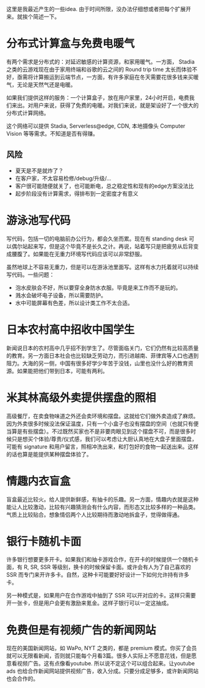 这里是我最近产生的一些idea. 由于时间所限，没办法仔细想或者把每个扩展开来。就挨个简述一下。

# 分布式计算盒与免费电暖气

有两个需求是分布式的：对延迟敏感的计算资源，和家用暖气。一方面， Stadia 之类的云游戏现在由于家用终端和谷歌的云之间的 Round trip time 太长而体验不好，亟需将计算搬运到云端节点，一方面，有许多家庭在冬天需要花很多钱来买暖气，无论是天然气还是电暖。

如果我们提供这样的服务：一个计算盒子，放在用户家里，24小时开启，电费我们来出。对用户来说，获得了免费的电暖。对我们来说，就是架设好了一个很大的分布式计算网络。

这个网络可以提供 Stadia, Serverless@edge, CDN, 本地摄像头 Computer Vision 等等需求。不知道是否有得赚。

## 风险

- 夏天是不是就炸了？
- 在客户家，不太容易检修/debug/升级/...
- 客户很可能随便就关了，也可能断电，总之稳定性和现有的edge方案没法比
- 起步阶段没有计算需求，得排布到一定密度才有意义

# 游泳池写代码

写代码，包括一切的电脑前办公行为，都会久坐而累。现在有 standing desk 可以偶尔站起来写，但是这个毕竟不是长久之计。再说，站着写只是把疲劳从后背变成腰腹了。如果能在无重力环境写代码应该可以非常舒服。

虽然地球上不容易无重力，但是可以在游泳池里面写。这样有水力托着就可以持续写代码。一些问题：

- 泡水皮肤会不好，所以要穿全身防水衣服。毕竟是来工作而不是玩的。
- 溅水会破坏电子设备，所以需要防护。
- 水中可能屏幕有色差，所以设计类工作不太合适。

# 日本农村高中招收中国学生

新闻说日本的农村高中几乎招不到学生了。尽管面临关门，它们仍然有比较高质量的教育。另一方面日本社会也比较缺乏劳动力，而引进越南、菲律宾等人口也遇到阻力。大海的另一侧，中国有很多好学少年苦于没钱，山里也没什么好的教育资源。如果能把他们带到日本，可能有两利。

# 米其林高级外卖提供摆盘的照相

高级餐厅，在卖食物味道之外还会卖环境和摆盘。这就给它们做外卖造成了麻烦。因为外卖很多时候没法保证温度，只有一个小盒子也没有摆盘的空间（也就只有便当算是有些摆盘）。不过既然买家也不是非要肉眼见到这个摆盘不可，而是很多时候只是想买个体验/尊贵/仪式感，我们可以考虑让大厨认真地在大盘子里面摆盘，可能有 signature 和用户留言，照相冲洗出来，和打包好的食物一起送出来。这样的话也算是能提供某种摆盘体验了。

# 情趣内衣盲盒

盲盒最近比较火。给人提供新鲜感，有抽卡的乐趣。另一方面，情趣内衣就是这种能让人比较激动，比较有兴趣猜测会有什么内容，而形态又比较多样的一种品类。气质上比较贴合。想象情侣两个人比较期待而激动地拆盒子，觉得做得通。

# 银行卡随机卡面

许多银行想要更多开卡。如果我们和抽卡游戏合作，在开卡的时候提供一个随机卡面，有 R, SR, SSR 等级别，换卡的时候保留卡面。或许会有人为了自己喜欢的 SSR 而专门来开许多卡。自然，这种卡可能要好好设计一下如何允许持有许多卡。

另一种模式是，如果用户在合作游戏中抽到了 SSR 可以开对应的卡。这样只需要开一张卡，但是用户会更有激励来氪金。这样子银行可以一定这抽成。

# 免费但是有视频广告的新闻网站

现在的美国新闻网站，如 WaPo, NYT 之类的，都是 premium 模式。你买了会员就可以无限看新闻，否则就只能每个月看3篇。很多人实际上不愿意花钱，但是愿意看视频广告。这有点像看youtube. 所以说不定这个可以组合起来。让youtube ads 也给合作新闻网站提供视频广告，收入分成。只要分成足够多，或许新闻网站也会合作的。

